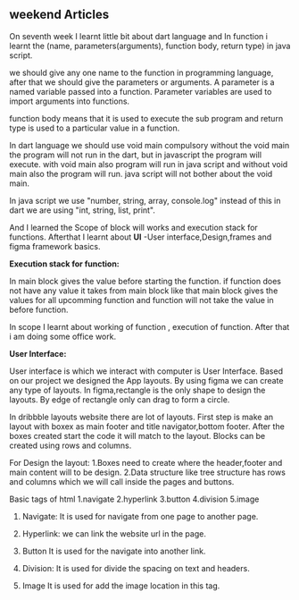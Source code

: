 ## weekend Articles

On seventh week I learnt  little bit about dart language and In function i learnt the (name, parameters(arguments), function body, return type) in java script.

we should give any one name to the function in programming language, after that we should give the parameters or arguments. A parameter is a named variable passed into a function. Parameter variables are used to import arguments into functions.

function body means that it is used to execute the sub program and return type is used to a particular value in a function.

In dart language we should use void main compulsory without the void main the program will not run in the dart, but in javascript the program will execute. with void main also program will run in java script and without void main also the program will run. java script will not bother about the void main.

In java script we use "number, string, array, console.log" instead of this in dart we are using "int, string, list, print".


And I learned the Scope of block will works and execution stack for functions. Afterthat I learnt about **UI** -User interface,Design,frames and figma framework basics.

**Execution stack for function:**

In main block gives the value before starting the function. if function does not have any value it takes from main block like that main block gives the values for all upcomming function and function will not take the value in before function.

In scope I learnt about working of function , execution of function. After that i am doing some office work. 

**User Interface:**

User interface is which we interact with computer is User Interface. Based on our project we designed the App layouts. By using figma we can create any type of layouts. In figma,rectangle is the only shape to design the layouts. By edge of rectangle only can drag to form a circle.

In dribbble layouts website there are lot of layouts. First step is make an layout with boxex as main footer and title navigator,bottom footer. After the boxes created start the code it will match to the layout. Blocks can be created using rows and columns.

For Design the layout: 1.Boxes need to create where the header,footer and main content will to be design. 2.Data structure like tree structure has rows and columns which we will call inside the pages and buttons.

Basic tags of html 1.navigate 2.hyperlink 3.button 4.division 5.image

1. Navigate: It is used for navigate from one page to another page.

2. Hyperlink: we can link the website url in the page.

3. Button It is used for the navigate into another link. 

4. Division: It is used for divide the spacing on text and headers. 

5. Image It is used for add the image location in this tag.




